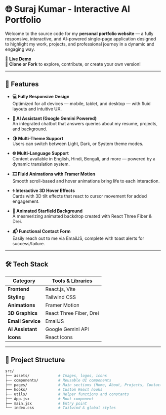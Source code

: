 # 🌐 Suraj Kumar - Interactive AI Portfolio

Welcome to the source code for my **personal portfolio website** — a fully responsive, interactive, and AI-powered single-page application designed to highlight my work, projects, and professional journey in a dynamic and engaging way.

🔗 **[Live Demo](https://my-portfolio-tle4.vercel.app/)** &nbsp;&nbsp;&nbsp;  
📁 **Clone or Fork** to explore, contribute, or create your own version!

---

## 🚀 Features

- **💻 Fully Responsive Design**  
  Optimized for all devices — mobile, tablet, and desktop — with fluid layouts and intuitive UX.

- **🤖 AI Assistant (Google Gemini Powered)**  
  An integrated chatbot that answers queries about my resume, projects, and background.

- **🌗 Multi-Theme Support**  
  Users can switch between Light, Dark, or System theme modes.

- **🌐 Multi-Language Support**  
  Content available in English, Hindi, Bengali, and more — powered by a dynamic translation system.

- **🎞️ Fluid Animations with Framer Motion**  
  Smooth scroll-based and hover animations bring life to each interaction.

- **🌀 Interactive 3D Hover Effects**  
  Cards with 3D tilt effects that react to cursor movement for added engagement.

- **🌌 Animated Starfield Background**  
  A mesmerizing animated backdrop created with React Three Fiber & Drei.

- **📬 Functional Contact Form**  
  Easily reach out to me via EmailJS, complete with toast alerts for success/failure.

---

## 🛠️ Tech Stack

| Category         | Tools & Libraries                          |
|------------------|--------------------------------------------|
| **Frontend**     | React.js, Vite                             |
| **Styling**      | Tailwind CSS                               |
| **Animations**   | Framer Motion                              |
| **3D Graphics**  | React Three Fiber, Drei                    |
| **Email Service**| EmailJS                                    |
| **AI Assistant** | Google Gemini API                          |
| **Icons**        | React Icons                                |

---

## 📂 Project Structure

```bash
src/
├── assets/             # Images, logos, icons
├── components/         # Reusable UI components
├── pages/              # Main sections (Home, About, Projects, Contact, etc.)
├── hooks/              # Custom React hooks
├── utils/              # Helper functions and constants
├── App.jsx             # Root component
├── main.jsx            # Entry point
└── index.css           # Tailwind & global styles
